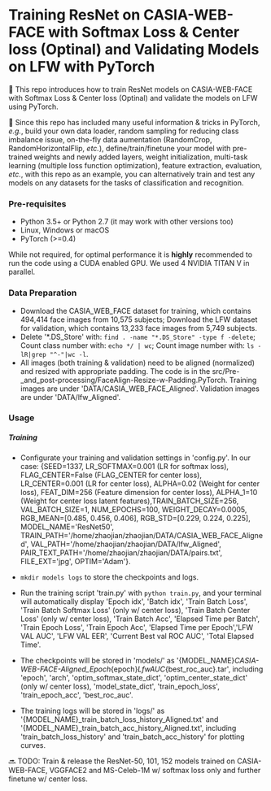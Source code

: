 # Training ResNet on CASIA-WEB-FACE with Softmax Loss & Center loss (Optinal) and Validating Models on LFW with PyTorch

:triangular_flag_on_post: This repo introduces how to train ResNet models on CASIA-WEB-FACE with Softmax Loss & Center loss (Optinal) and validate the models on LFW using PyTorch. 

:triangular_flag_on_post: Since this repo has included many useful information & tricks in PyTorch, *e.g.*, build your own data loader, random sampling for reducing class imbalance issue, on-the-fly data aumentation (RandomCrop, RandomHorizontalFlip, *etc.*), define/train/finetune your model with pre-trained weights and newly added layers, weight initialization, multi-task learning (multiple loss function optimization), feature extraction, evaluation, *etc.*, with this repo as an example, you can alternatively train and test any models on any datasets for the tasks of classification and recognition.

### Pre-requisites

* Python 3.5+ or Python 2.7 (it may work with other versions too)
* Linux, Windows or macOS
* PyTorch (>=0.4)

While not required, for optimal performance it is **highly** recommended to run the code using a CUDA enabled GPU. We used 4 NVIDIA TITAN V in parallel.

### Data Preparation

* Download the CASIA_WEB_FACE dataset for training, which contains 494,414 face images from 10,575 subjects; Download the LFW dataset for validation, which contains 13,233 face images from 5,749 subjects.
* Delete '*.DS_Store' with: `find . -name "*.DS_Store" -type f -delete`; Count class number with: `echo */ | wc`; Count image number with: `ls -lR|grep "^-"|wc -l`.
* All images (both training & validation) need to be aligned (normalized) and resized with appropriate padding. The code is in the src/Pre-_and_post-processing/FaceAlign-Resize-w-Padding.PyTorch. Training images are under 'DATA/CASIA_WEB_FACE_Aligned'. Validation images are under 'DATA/lfw_Aligned'.

### Usage

##### Training

* Configurate your training and validation settings in 'config.py'. In our case: {SEED=1337, LR_SOFTMAX=0.001 (LR for softmax loss), FLAG_CENTER=False (FLAG_CENTER for center loss), LR_CENTER=0.001 (LR for center loss), ALPHA=0.02 (Weight for center loss), FEAT_DIM=256 (Feature dimension for center loss), ALPHA_1=10 (Weight for center loss latent features),TRAIN_BATCH_SIZE=256, VAL_BATCH_SIZE=1, NUM_EPOCHS=100, WEIGHT_DECAY=0.0005, RGB_MEAN=\[0.485, 0.456, 0.406\], RGB_STD=\[0.229, 0.224, 0.225\], MODEL_NAME='ResNet50', TRAIN_PATH='/home/zhaojian/zhaojian/DATA/CASIA_WEB_FACE_Aligned', VAL_PATH='/home/zhaojian/zhaojian/DATA/lfw_Aligned', PAIR_TEXT_PATH='/home/zhaojian/zhaojian/DATA/pairs.txt', FILE_EXT='jpg', OPTIM='Adam'}.

* `mkdir models logs` to store the checkpoints and logs.

* Run the training script 'train.py' with `python train.py`, and your terminal will automatically display 'Epoch idx', 'Batch idx', 'Train Batch Loss', 'Train Batch Softmax Loss' (only w/ center loss), 'Train Batch Center Loss' (only w/ center loss), 'Train Batch Acc', 'Elapsed Time per Batch', 'Train Epoch Loss', 'Train Epoch Acc', 'Elapsed Time per Epoch','LFW VAL AUC', 'LFW VAL EER', 'Current Best val ROC AUC', 'Total Elapsed Time'.

* The checkpoints will be stored in 'models/' as '{MODEL_NAME}_CASIA-WEB-FACE-Aligned_Epoch_{epoch}_LfwAUC_{best_roc_auc}.tar', including 'epoch', 'arch', 'optim_softmax_state_dict', 'optim_center_state_dict' (only w/ center loss), 'model_state_dict', 'train_epoch_loss', 'train_epoch_acc', 'best_roc_auc'.

* The training logs will be stored in 'logs/' as '{MODEL_NAME}_train_batch_loss_history_Aligned.txt' and '{MODEL_NAME}_train_batch_acc_history_Aligned.txt', including 'train_batch_loss_history' and 'train_batch_acc_history' for plotting curves.

:soon: TODO: Train & release the ResNet-50, 101, 152 models trained on CASIA-WEB-FACE, VGGFACE2 and MS-Celeb-1M w/ softmax loss only and further finetune w/ center loss.
